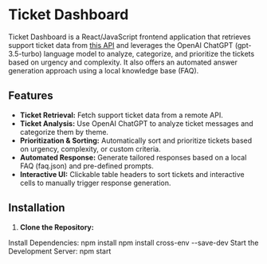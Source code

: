 # Ticket Dashboard

Ticket Dashboard is a React/JavaScript frontend application that retrieves support ticket data from [this API](https://weward-sas.github.io/hiring-cs-ai/api_fake_tickets.json) and leverages the OpenAI ChatGPT (gpt-3.5-turbo) language model to analyze, categorize, and prioritize the tickets based on urgency and complexity. It also offers an automated answer generation approach using a local knowledge base (FAQ).

## Features

- **Ticket Retrieval:** Fetch support ticket data from a remote API.
- **Ticket Analysis:** Use OpenAI ChatGPT to analyze ticket messages and categorize them by theme.
- **Prioritization & Sorting:** Automatically sort and prioritize tickets based on urgency, complexity, or custom criteria.
- **Automated Response:** Generate tailored responses based on a local FAQ (faq.json) and pre-defined prompts.
- **Interactive UI:** Clickable table headers to sort tickets and interactive cells to manually trigger response generation.

## Installation

1. **Clone the Repository:**

Install Dependencies:
npm install
npm install cross-env --save-dev
Start the Development Server:
npm start
